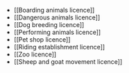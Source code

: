 - [[Boarding animals licence]]
- [[Dangerous animals licence]]
- [[Dog breeding licence]]
- [[Performing animals licence]]
- [[Pet shop licence]]
- [[Riding establishment licence]]
- [[Zoo licence]]
- [[Sheep and goat movement licence]]
